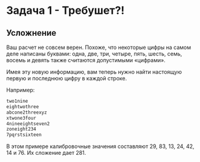 # Задача 1 - Требушет?!

## Усложнение

Ваш расчет не совсем верен. 
Похоже, что некоторые цифры на самом деле написаны буквами: одна, две, три, четыре, пять,
шесть, семь, восемь и девять также считаются допустимыми «цифрами».

Имея эту новую информацию, вам теперь нужно найти настоящую первую и последнюю цифру в каждой строке.

Например:

```txt
two1nine
eightwothree
abcone2threexyz
xtwone3four
4nineeightseven2
zoneight234
7pqrstsixteen
```

В этом примере калибровочные значения составляют 29, 83, 13, 24, 42, 14 и 76. Их сложение дает 281.

